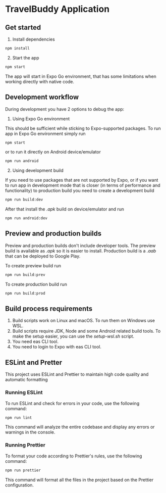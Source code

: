 # TravelBuddy Application

## Get started

1. Install dependencies

```bash
npm install
```

2. Start the app

```bash
npm start
```

The app will start in Expo Go environment, that has some limitations when working directly with native code.

## Development workflow

During development you have 2 options to debug the app:

1. Using Expo Go environment

This should be sufficient while sticking to Expo-supported packages. To run app in Expo Go environment simply run

```bash
npm start
```

or to run it directly on Android device/emulator

```bash
npm run android
```

2. Using development build

If you need to use packages that are not supported by Expo, or if you want to run app in development mode that is closer (in terms of performance and functionality) to production build you need to create a development build

```bash
npm run build:dev
```

After that install the _.apk_ build on device/emulator and run

```bash
npm run android:dev
```

## Preview and production builds

Preview and production builds don't include developer tools. The preview build is available as _.apk_ so it is easier to install. Production build is a _.aab_ that can be deployed to Google Play.

To create preview build run

```bash
npm run build:prev
```

To create production build run

```bash
npm run build:prod
```

## Build process requirements

1. Build scripts work on Linux and macOS. To run them on Windows use WSL.
2. Build scripts require JDK, Node and some Android related build tools. To make the setup easier, you can use the _setup-wsl.sh_ script.
3. You need eas CLI tool.
4. You need to login to Expo with eas CLI tool.

## ESLint and Pretter

This project uses ESLint and Prettier to maintain high code quality and automatic formatting

### Running ESLint

To run ESLint and check for errors in your code, use the following command:

```bash
npm run lint
```

This command will analyze the entire codebase and display any errors or warnings in the console.

### Running Prettier

To format your code according to Prettier's rules, use the following command:

```bash
npm run prettier
```

This command will format all the files in the project based on the Prettier configuration.
